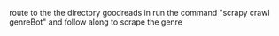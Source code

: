 route to the the directory goodreads in run the command "scrapy crawl genreBot" and follow along to scrape the genre
